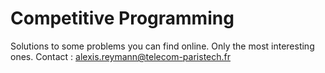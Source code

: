 # Competitive Programming

Solutions to some problems you can find online. Only the most interesting ones.
Contact : alexis.reymann@telecom-paristech.fr